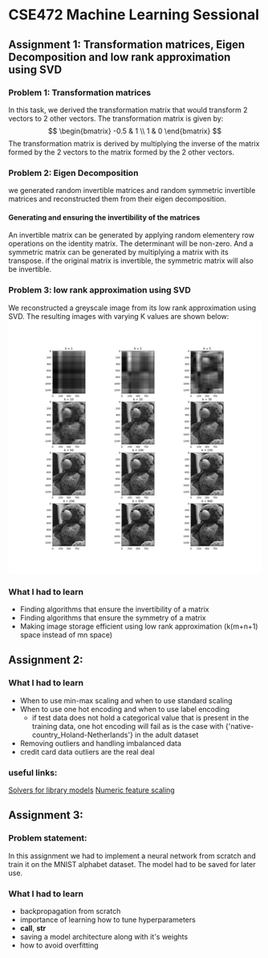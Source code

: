 # CSE472 Machine Learning Sessional

## Assignment 1: Transformation matrices, Eigen Decomposition and low rank approximation using SVD
### Problem 1: Transformation matrices
In this task, we derived the transformation matrix that would transform 2 vectors to 2 other vectors. The transformation matrix is given by:
$$
\begin{bmatrix}
    -0.5 & 1 \\
    1 & 0
\end{bmatrix}
$$
The transformation matrix is derived by multiplying the inverse of the matrix formed by the 2 vectors to the matrix formed by the 2 other vectors.
### Problem 2: Eigen Decomposition
we generated random invertible matrices and random symmetric invertible matrices and reconstructed them from their eigen decomposition.
#### Generating and ensuring the invertibility of the matrices
An invertible matrix can be generated by applying random elementery row operations on the identity matrix. The determinant will be non-zero. And a symmetric matrix can be generated by multiplying a matrix with its transpose. if the original matrix is invertible, the symmetric matrix will also be invertible. 
### Problem 3: low rank approximation using SVD
We reconstructed a greyscale image from its low rank approximation using SVD. The resulting images with varying K values are shown below:
![Image reconstruction](offline-1-linear-algebra/image_reconstruction.jpg)
### What I had to learn
* Finding algorithms that ensure the invertibility of a matrix
* Finding algorithms that ensure the symmetry of a matrix
* Making image storage efficient using low rank approximation (k(m+n+1) space instead of mn space)
## Assignment 2: 
### What I had to learn
* When to use min-max scaling and when to use standard scaling
* When to use one hot encoding and when to use label encoding
    * if test data does not hold a categorical value that is present in the training data, one hot encoding will fail
      as is the case with {'native-country_Holand-Netherlands'} in the adult dataset
* Removing outliers and handling imbalanced data 
* credit card data outliers are the real deal



### useful links:
[Solvers for library models](https://stackoverflow.com/questions/38640109/logistic-regression-python-solvers-definitions/52388406#52388406)
[Numeric feature scaling](https://scikit-learn.org/stable/modules/preprocessing.html)

## Assignment 3:
### Problem statement:
In this assignment we had to implement a neural network from scratch and train it on the MNIST alphabet dataset. The model had to be saved for later use.
### What I had to learn
* backpropagation from scratch
* importance of learning how to tune hyperparameters
* __call__, __str__
* saving a model architecture along with it's weights
* how to avoid overfitting